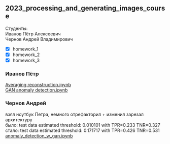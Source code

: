## 2023_processing_and_generating_images_course

Студенты:  
Иванов Пётр Алексеевич  
Чернов Андрей Владимирович   

- [x] homework_1
- [x] homework_2
- [x] homework_3

### Иванов Пётр

[Averaging reconstruction.ipynb](./Averaging%20reconstruction.ipynb)  
[GAN anomaly detection.ipynb](./GAN%20anomaly%20detection.ipynb)

### Чернов Андрей

взял ноутбук Петра, немного отрефакторил + изменил зарезал архитектуру   
было: test data estimated threshold: 0.010101 with TPR=0.233 TNR=0.327  
стало: test data estimated threshold: 0.171717 with TPR=0.426 TNR=0.531  
[anomaly_detection_w_gan.ipynb](./anomaly_detection_w_gan.ipynb) 


<a href="https://yandex.ru/maps/?um=constructor%3A499d123b1d86d11c95ac0e650e0681b960706e26729d8cca435bfbcaabf81bd5&amp;source=constructorStatic" target="_blank"><img src="https://api-maps.yandex.ru/services/constructor/1.0/static/?um=constructor%3A499d123b1d86d11c95ac0e650e0681b960706e26729d8cca435bfbcaabf81bd5&amp;width=600&amp;height=450&amp;lang=ru_RU" alt="" style="border: 0;" /></a>